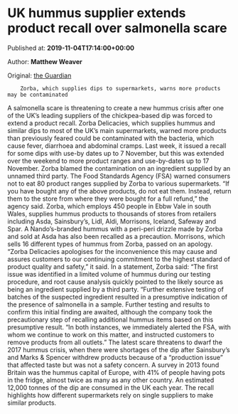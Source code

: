 
# UK hummus supplier extends product recall over salmonella scare

Published at: **2019-11-04T17:14:00+00:00**

Author: **Matthew Weaver**

Original: [the Guardian](https://www.theguardian.com/world/2019/nov/04/uk-hummus-supplier-extends-product-recall-salmonella-scare)


        Zorba, which supplies dips to supermarkets, warns more products may be contaminated
      
A salmonella scare is threatening to create a new hummus crisis after one of the UK’s leading suppliers of the chickpea-based dip was forced to extend a product recall.
Zorba Delicacies, which supplies hummus and similar dips to most of the UK’s main supermarkets, warned more products than previously feared could be contaminated with the bacteria, which cause fever, diarrhoea and abdominal cramps.
Last week, it issued a recall for some dips with use-by dates up to 7 November, but this was extended over the weekend to more product ranges and use-by-dates up to 17 November.
Zorba blamed the contamination on an ingredient supplied by an unnamed third party.
The Food Standards Agency (FSA) warned consumers not to eat 80 product ranges supplied by Zorba to various supermarkets. “If you have bought any of the above products, do not eat them. Instead, return them to the store from where they were bought for a full refund,” the agency said.
Zorba, which employs 450 people in Ebbw Vale in south Wales, supplies hummus products to thousands of stores from retailers including Asda, Sainsbury’s, Lidl, Aldi, Morrisons, Iceland, Safeway and Spar. A Nando’s-branded hummus with a peri-peri drizzle made by Zorba and sold at Asda has also been recalled as a precaution.
Morrisons, which sells 16 different types of hummus from Zorba, passed on an apology. “Zorba Delicacies apologises for the inconvenience this may cause and assures customers to our continuing commitment to the highest standard of product quality and safety,” it said.
In a statement, Zorba said: “The first issue was identified in a limited volume of hummus during our testing procedure, and root cause analysis quickly pointed to the likely source as being an ingredient supplied by a third party.
“Further extensive testing of batches of the suspected ingredient resulted in a presumptive indication of the presence of salmonella in a sample. Further testing and results to confirm this initial finding are awaited, although the company took the precautionary step of recalling additional hummus items based on this presumptive result.
“In both instances, we immediately alerted the FSA, with whom we continue to work on this matter, and instructed customers to remove products from all outlets.”
The latest scare threatens to dwarf the 2017 hummus crisis, when there were shortages of the dip after Sainsbury’s and Marks & Spencer withdrew products because of a “production issue” that affected taste but was not a safety concern.
A survey in 2013 found Britain was the hummus capital of Europe, with 41% of people having pots in the fridge, almost twice as many as any other country. An estimated 12,000 tonnes of the dip are consumed in the UK each year.
The recall highlights how different supermarkets rely on single suppliers to make similar products.
